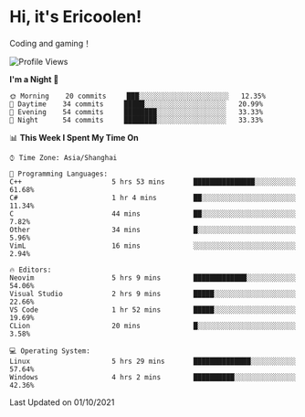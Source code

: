 # Hi, it's Ericoolen!
Coding and gaming！

<!--START_SECTION:waka-->
![Profile Views](http://img.shields.io/badge/Profile%20Views-19-blue)

**I'm a Night 🦉** 

```text
🌞 Morning    20 commits     ███░░░░░░░░░░░░░░░░░░░░░░   12.35% 
🌆 Daytime    34 commits     █████░░░░░░░░░░░░░░░░░░░░   20.99% 
🌃 Evening    54 commits     ████████░░░░░░░░░░░░░░░░░   33.33% 
🌙 Night      54 commits     ████████░░░░░░░░░░░░░░░░░   33.33%

```


📊 **This Week I Spent My Time On** 

```text
⌚︎ Time Zone: Asia/Shanghai

💬 Programming Languages: 
C++                      5 hrs 53 mins       ███████████████░░░░░░░░░░   61.68% 
C#                       1 hr 4 mins         ██░░░░░░░░░░░░░░░░░░░░░░░   11.34% 
C                        44 mins             ██░░░░░░░░░░░░░░░░░░░░░░░   7.82% 
Other                    34 mins             █░░░░░░░░░░░░░░░░░░░░░░░░   5.96% 
VimL                     16 mins             ░░░░░░░░░░░░░░░░░░░░░░░░░   2.94%

🔥 Editors: 
Neovim                   5 hrs 9 mins        █████████████░░░░░░░░░░░░   54.06% 
Visual Studio            2 hrs 9 mins        █████░░░░░░░░░░░░░░░░░░░░   22.66% 
VS Code                  1 hr 52 mins        █████░░░░░░░░░░░░░░░░░░░░   19.69% 
CLion                    20 mins             █░░░░░░░░░░░░░░░░░░░░░░░░   3.58%

💻 Operating System: 
Linux                    5 hrs 29 mins       ██████████████░░░░░░░░░░░   57.64% 
Windows                  4 hrs 2 mins        ██████████░░░░░░░░░░░░░░░   42.36%

```


 Last Updated on 01/10/2021
<!--END_SECTION:waka-->

